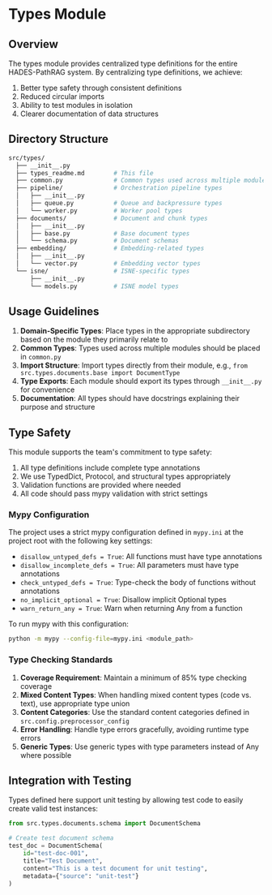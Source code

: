# Types Module

## Overview

The types module provides centralized type definitions for the entire HADES-PathRAG system. By centralizing type definitions, we achieve:

1. Better type safety through consistent definitions
2. Reduced circular imports
3. Ability to test modules in isolation
4. Clearer documentation of data structures

## Directory Structure

```bash
src/types/
  ├── __init__.py
  ├── types_readme.md        # This file
  ├── common.py              # Common types used across multiple modules
  ├── pipeline/              # Orchestration pipeline types
  │   ├── __init__.py
  │   ├── queue.py           # Queue and backpressure types
  │   └── worker.py          # Worker pool types
  ├── documents/             # Document and chunk types
  │   ├── __init__.py  
  │   ├── base.py            # Base document types
  │   └── schema.py          # Document schemas
  ├── embedding/             # Embedding-related types
  │   ├── __init__.py
  │   └── vector.py          # Embedding vector types
  └── isne/                  # ISNE-specific types
      ├── __init__.py
      └── models.py          # ISNE model types
```

## Usage Guidelines

1. **Domain-Specific Types**: Place types in the appropriate subdirectory based on the module they primarily relate to
2. **Common Types**: Types used across multiple modules should be placed in `common.py`
3. **Import Structure**: Import types directly from their module, e.g., `from src.types.documents.base import DocumentType`
4. **Type Exports**: Each module should export its types through `__init__.py` for convenience
5. **Documentation**: All types should have docstrings explaining their purpose and structure

## Type Safety

This module supports the team's commitment to type safety:

1. All type definitions include complete type annotations
2. We use TypedDict, Protocol, and structural types appropriately
3. Validation functions are provided where needed
4. All code should pass mypy validation with strict settings

### Mypy Configuration

The project uses a strict mypy configuration defined in `mypy.ini` at the project root with the following key settings:

- `disallow_untyped_defs = True`: All functions must have type annotations
- `disallow_incomplete_defs = True`: All parameters must have type annotations
- `check_untyped_defs = True`: Type-check the body of functions without annotations
- `no_implicit_optional = True`: Disallow implicit Optional types
- `warn_return_any = True`: Warn when returning Any from a function

To run mypy with this configuration:

```bash
python -m mypy --config-file=mypy.ini <module_path>
```

### Type Checking Standards

1. **Coverage Requirement**: Maintain a minimum of 85% type checking coverage
2. **Mixed Content Types**: When handling mixed content types (code vs. text), use appropriate type union
3. **Content Categories**: Use the standard content categories defined in `src.config.preprocessor_config`
4. **Error Handling**: Handle type errors gracefully, avoiding runtime type errors
5. **Generic Types**: Use generic types with type parameters instead of Any where possible

## Integration with Testing

Types defined here support unit testing by allowing test code to easily create valid test instances:

```python
from src.types.documents.schema import DocumentSchema

# Create test document schema
test_doc = DocumentSchema(
    id="test-doc-001",
    title="Test Document",
    content="This is a test document for unit testing",
    metadata={"source": "unit-test"}
)
```
